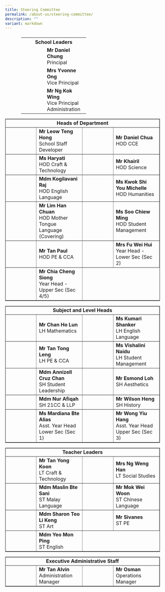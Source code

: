 ```yaml
---
title: Steering Committee
permalink: /about-us/steering-committee/
description: ""
variant: markdown
---
```

<h3></h3><table style="width: 400px; margin-left: auto; margin-right: auto;">
<tbody>
<tr>
<th style="text-align: center;" colspan="2">School Leaders</th>
</tr>
<tr>
<td style="width: 60px;"></td>
<td style="width: 120px;">
<div><strong>Mr Daniel Chung</strong></div>
<div>Principal</div>
</td>
</tr>
<tr>
<td style="width: 60px;"></td>
<td style="width: 120px;">
<div><strong>Mrs Yvonne Ong</strong></div>
<div>Vice Principal</div>
</td>
</tr>
<tr>
<td style="width: 60px;"></td>
<td style="width: 120px;">
<div><strong>Mr Ng Kok Wing</strong></div>
<div>Vice Principal<br>Administration</div>
</td>
</tr>
</tbody>
</table>
<table style="border-collapse: collapse; width: 100%;" border="1">
<tbody>
<tr>
<td style="text-align: center;" colspan="4"><strong>Heads of Department</strong></td>
</tr>
<tr>
<td style="width: 20%;"></td>
<td style="width: 30%;"><div><strong>Mr Leow Teng Hong </strong></div>
<div>School Staff Developer</div></td>
<td style="width: 20%;"></td>
<td style="width: 30%;"><div><strong>Mr Daniel Chua</strong></div>
<div>HOD CCE</div></td>
</tr>
<tr>
<td style="width: 20%;"></td>
<td style="width: 30%;"><div><strong>Ms Haryati</strong></div>
<div>HOD Craft &amp; Technology</div></td>
<td style="width: 20%;"></td>
<td style="width: 30%;"><div><strong>Mr Khairil</strong></div>
<div>HOD Science</div></td>
</tr>
<tr>
<td style="width: 20%;"></td>
<td style="width: 30%;"><div><strong>Mdm Kogilavani Raj</strong></div>
<div>HOD English Language</div></td>
<td style="width: 20%;"></td>
<td style="width: 30%;"><div><strong>Ms Kwok Shi You Michelle</strong></div>
<div>HOD Humanities</div></td>
</tr>
<tr>

<td style="width: 20%;"></td>
<td style="width: 30%;"><div><strong>Mr Lim Han Chuan</strong></div>
<div>HOD Mother Tongue Language (Covering)</div></td>
<td style="width: 20%;"></td>
<td style="width: 30%;"><div><strong>Ms Soo Chiew Ming</strong></div>
<div>HOD Student Management</div></td>
</tr>
<tr>
<td style="width: 20%;"></td>
<td style="width: 30%;"><div><strong>Mr Tan Paul</strong></div>
<div>HOD PE &amp; CCA</div></td>
<td style="width: 20%;"></td>
<td style="width: 30%;"><div><strong>Mrs Fu Wei Hui</strong></div>
<div>Year Head - Lower Sec (Sec 2)</div></td>
</tr><tr>
<td style="width: 20%;"></td>
<td style="width: 30%;"><div><strong>Mr Chia Cheng Siong</strong></div>
<div>Year Head - Upper Sec (Sec 4/5)</div></td>
</tr>
	
</tbody>
</table>
<table style="border-collapse: collapse; width: 100%;" border="1">
<tbody>
<tr>
<td style="text-align: center;" colspan="4"><strong>Subject and Level Heads</strong></td>
</tr>

<tr>
<td style="width: 20%;"></td>
<td style="width: 30%;"><div><strong>Mr Chan Ho Lun</strong></div>
<div>LH Mathematics</div></td>
<td style="width: 20%;"></td>
<td style="width: 30%;"><div><strong>Ms Kumari Shanker</strong></div>
<div>LH English Language</div></td>
</tr>
<tr>		
<td style="width: 20%;"></td>
<td style="width: 30%;"><div><strong>Mr Tan Tong Leng</strong></div>
<div>LH PE &amp; CCA</div></td>
<td style="width: 20%;"></td>
<td style="width: 30%;"><div><strong>Ms Vishalini Naidu</strong></div>
<div>LH Student Management</div></td>
</tr>
<tr>
<td style="width: 20%;"></td>
<td style="width: 30%;"><div><strong>Mdm Annizell Cruz Chan</strong></div>
<div>SH Student Leadership</div></td>
<td style="width: 20%;"></td>
<td style="width: 30%;"><div><strong>Mr Esmond Loh</strong></div>
<div>SH Aesthetics</div></td>
</tr>
<tr>
<td style="width: 20%;"></td>
<td style="width: 30%;"><div><strong>Mdm Nur Afiqah</strong></div>
<div>SH 21CC &amp; LLP</div></td>
<td style="width: 20%;"></td>
<td style="width: 30%;"><div><strong>Mr Wilson Heng </strong></div>
<div>SH History</div></td>
</tr>
<tr>
<td style="width: 20%;"></td>
<td style="width: 30%;"><div><strong>Ms Mardiana Bte Alias</strong></div>
<div>Asst. Year Head <br>Lower Sec (Sec 1)</div></td>
<td style="width: 20%;"></td>
<td style="width: 30%;"><div><strong>Mr Wong Yiu Hang</strong></div>
<div>Asst. Year Head <br>Upper Sec (Sec 3)</div></td>
</tr>

</tbody>
</table>
<table style="border-collapse: collapse; width: 100%;" border="1">
<tbody>
<tr>
<td style="text-align: center;" colspan="4"><strong>Teacher Leaders</strong></td>
</tr>
<tr>
<td style="width: 20%;"></td>
<td style="width: 30%;"><div><strong>Mr Tan Yong Koon</strong></div>
<div>LT Craft &amp; Technology</div></td>
<td style="width: 20%;"></td>
<td style="width: 30%;"><div><strong>Mrs Ng Weng Han</strong></div>
<div>LT Social Studies</div></td>
</tr>
<tr>
<td style="width: 20%;"></td>
<td style="width: 30%;"><div><strong>Mdm Maslin Bte Sani</strong></div>
<div>ST Malay Language</div></td>
<td style="width: 20%;"></td>
<td style="width: 30%;"><div><strong>Mr Mok Wei Woon</strong></div>
<div>ST Chinese Language</div></td>
</tr>
<tr>
<td style="width: 20%;"></td>
<td style="width: 30%;"><div><strong>Mdm Sharon Teo Li Keng</strong></div>
<div>ST Art</div></td>
<td style="width: 20%;"></td>
<td style="width: 30%;"><div><strong>Mr Sivanes</strong></div>
<div>ST PE</div></td>
</tr><tr>
<td style="width: 20%;"></td>
<td style="width: 30%;"><div><strong>Mdm Yeo Mon Ping</strong></div>
<div>ST English</div></td>
</tr>
</tbody>
</table>
<table style="border-collapse: collapse; width: 100%;" border="1">
<tbody>
<tr>
<td style="text-align: center;" colspan="4"><strong>Executive Administrative Staff</strong></td>
</tr>
<tr>
<td style="width: 20%;"></td>
<td style="width: 30%;"><div><strong>Mr Tan Alvin</strong></div>
<div>Administration Manager</div></td>
<td style="width: 20%;"></td>
<td style="width: 30%;"><div><strong>Mr Osman</strong></div>
<div>Operations Manager</div></td>
</tr>
</tbody>
</table>